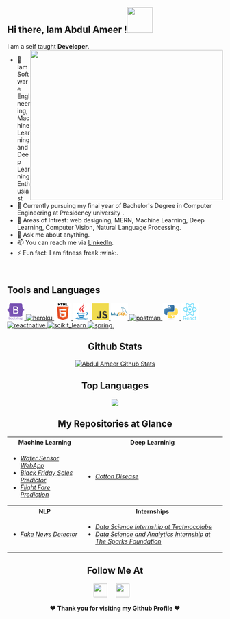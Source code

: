 ## Hi there, Iam Abdul Ameer !<img height="60" width="60" src="https://media1.tenor.com/images/3ca4190df184f2329bb9f0bd06ea0cc2/tenor.gif?itemid=10604183" />
I am a self taught <b>Developer</b>.
<img align="right" height="350" width="450" src="https://s6.gifyu.com/images/66833e07d6fb9eb5d724e47d0c814285.gif" />

<ul>
        <li>🔭 Iam Software Engineering, Machine Learning and Deep Learning Enthusiast</li>
        <li>💼 Currently pursuing my final year of Bachelor's Degree in Computer Engineering at Presidency university .</li>
        <li>🤔 Areas of Intrest: web designing, MERN,  Machine Learning, Deep Learning, Computer Vision, Natural Language Processing.</li>
        <li>💬 Ask me about anything.</li>
        <li>📫 You can reach me via <a target="_blank" href="https://linkedin.com/in/abdul-ameer">LinkedIn</a>.</li>
        <li>⚡ Fun fact: I am fitness freak :wink:.</li>
</ul>
<br>


## Tools and Languages
<p align="left"> <a href="https://getbootstrap.com" target="_blank"> <img src="https://raw.githubusercontent.com/devicons/devicon/master/icons/bootstrap/bootstrap-plain-wordmark.svg" alt="bootstrap" width="40" height="40"/> </a>  <a href="https://heroku.com" target="_blank"> <img src="https://www.vectorlogo.zone/logos/heroku/heroku-icon.svg" alt="heroku" width="40" height="40"/> </a> <a href="https://www.w3.org/html/" target="_blank"> <img src="https://raw.githubusercontent.com/devicons/devicon/master/icons/html5/html5-original-wordmark.svg" alt="html5" width="40" height="40"/> </a> <a href="https://www.java.com" target="_blank"> <img src="https://raw.githubusercontent.com/devicons/devicon/master/icons/java/java-original.svg" alt="java" width="40" height="40"/> </a> <a href="https://developer.mozilla.org/en-US/docs/Web/JavaScript" target="_blank"> <img src="https://raw.githubusercontent.com/devicons/devicon/master/icons/javascript/javascript-original.svg" alt="javascript" width="40" height="40"/> </a> 
<a href="https://www.mysql.com/" target="_blank"> <img src="https://raw.githubusercontent.com/devicons/devicon/master/icons/mysql/mysql-original-wordmark.svg" alt="mysql" width="40" height="40"/> </a> <a href="https://postman.com" target="_blank"> <img src="https://www.vectorlogo.zone/logos/getpostman/getpostman-icon.svg" alt="postman" width="40" height="40"/> </a> <a href="https://www.python.org" target="_blank"> <img src="https://raw.githubusercontent.com/devicons/devicon/master/icons/python/python-original.svg" alt="python" width="40" height="40"/> </a> <a href="https://reactjs.org/" target="_blank"> <img src="https://raw.githubusercontent.com/devicons/devicon/master/icons/react/react-original-wordmark.svg" alt="react" width="40" height="40"/> </a> <a href="https://reactnative.dev/" target="_blank"> <img src="https://reactnative.dev/img/header_logo.svg" alt="reactnative" width="40" height="40"/> </a> <a href="https://scikit-learn.org/" target="_blank"> <img src="https://upload.wikimedia.org/wikipedia/commons/0/05/Scikit_learn_logo_small.svg" alt="scikit_learn" width="40" height="40"/> </a> <a href="https://spring.io/" target="_blank"> <img src="https://www.vectorlogo.zone/logos/springio/springio-icon.svg" alt="spring" width="40" height="40"/> </a> &nbsp;&nbsp;&nbsp;
</p>


<div align="center">
        
## Github Stats
<a href="https://github.com/abdul-ameer">
  <img align="center" alt="Abdul Ameer Github Stats" src="https://github-readme-stats.vercel.app/api?username=abdul-ameer&show_icons=true&theme=tokyonight">
</a>



## Top Languages
<a href="https://github.com/abdul-ameer">
  <img align="center" src="https://github-readme-stats.vercel.app/api/top-langs/?username=abdul-ameer&theme=tokyonight&layout=compact">
</a>
 
  
## My Repositories at Glance
<table>
  <tr>
    <th>Machine Learning</th>
    <th>Deep Learninig</th>
  </tr>
  <tr>
    <td> 
      <ul>
        <li><a target="_blank" href = "https://github.com/abdul-ameer/Wafer_Sensors_Fault"><i>Wafer Sensor WebApp</i></a></li>
        <li><a target="_blank" href = "https://github.com/abdul-ameer/Black_Friday_Sales/tree/master"><i>Black Friday Sales Predictor</i></a></li> 
        <li><a target="_blank" href = "https://github.com/abdul-ameer/Flight-Fare-Prediction"><i>Flight Fare Prediction</i></a></li>
      </ul> 
    </td>
    <td>
      <ul>
        <li><a target="_blank" href="https://github.com/abdul-ameer/Cotton_Disease"><i>Cotton Disease </i></a></li>
      </ul>
    </td>
  </tr>
  <tr>
    <th>NLP</th>
    <th>Internships</th>
  </tr>
  <tr>
    <td>
      <ul>
        <li><a target="_blank" href="https://github.com/abdul-ameer/FakeNews_Detector"><i>Fake News Detector</i></a></li>
      </ul>
    </td>
    <td>
      <ul>
        <li><a target="_blank" href="https://github.com/abdul-ameer/Technocolabs_Internship"><i>Data Science Internship at Technocolabs</i></a> </li>
        <li><a target="_blank" href="https://github.com/abdul-ameer/GRIP_The-Spark-foundation"><i>Data Science and Analytics Internship at The Sparks Foundation</i></a></li>
      </ul>
    </td>
  <tr>
</table>





## Follow Me At
<a href="https://linkedin.com/in/abdul-ameer"><img height="32" width="32" src="https://img.icons8.com/external-justicon-flat-justicon/64/000000/external-linkedin-social-media-justicon-flat-justicon.png"/></a>&nbsp;&nbsp;&nbsp;&nbsp;
<a href="https://www.instagram.com/ameer_kings_"><img height="32" width="32" src="https://upload.wikimedia.org/wikipedia/commons/thumb/e/e7/Instagram_logo_2016.svg/768px-Instagram_logo_2016.svg.png" /></a>&nbsp;&nbsp;&nbsp;&nbsp;


  
<b>❤️ Thank you for visiting my Github Profile ❤️</b>
</div>

